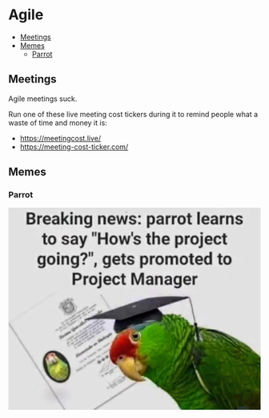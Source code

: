 # Agile

<!-- INDEX_START -->

- [Meetings](#meetings)
- [Memes](#memes)
  - [Parrot](#parrot)

<!-- INDEX_END -->

## Meetings

Agile meetings suck.

Run one of these live meeting cost tickers during it to remind people what a waste of time and money it is:

- <https://meetingcost.live/>
- <https://meeting-cost-ticker.com/>

## Memes

### Parrot

![Parrot](images/parrot_promoted_to_project_manager.jpeg)

